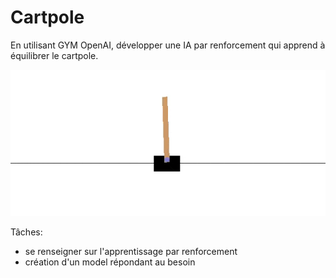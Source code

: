 # Cartpole

En utilisant GYM OpenAI, développer une IA par renforcement qui apprend à équilibrer le cartpole.

![](src/cartpol.gif)

Tâches:
- se renseigner sur l'apprentissage par renforcement
- création d'un model répondant au besoin
